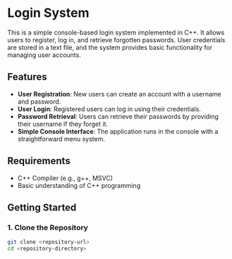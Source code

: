 # Login System

This is a simple console-based login system implemented in C++. It allows users to register, log in, and retrieve forgotten passwords. User credentials are stored in a text file, and the system provides basic functionality for managing user accounts.

## Features

- **User Registration**: New users can create an account with a username and password.
- **User Login**: Registered users can log in using their credentials.
- **Password Retrieval**: Users can retrieve their passwords by providing their username if they forget it.
- **Simple Console Interface**: The application runs in the console with a straightforward menu system.

## Requirements

- C++ Compiler (e.g., g++, MSVC)
- Basic understanding of C++ programming

## Getting Started

### 1. Clone the Repository

```bash
git clone <repository-url>
cd <repository-directory>
